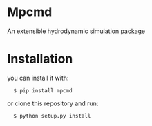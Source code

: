# Mpcmd
An extensible hydrodynamic simulation package

# Installation

you can install it with:
```
  $ pip install mpcmd
```
or clone this repository and run:
```
  $ python setup.py install
```
